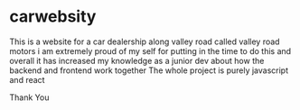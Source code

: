# carwebsity
This is a website for a car dealership along valley road called valley road motors 
i am extremely proud of my self for putting in the time to do this and overall it has increased my knowledge as a junior dev about how the backend and frontend work together 
The whole project is purely javascript and react

Thank You

